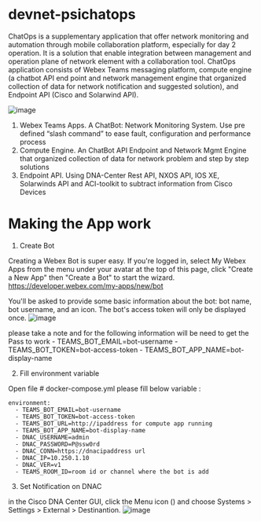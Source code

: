 # devnet-psichatops

ChatOps is a supplementary application that offer network monitoring and automation through mobile collaboration platform, especially for day 2 operation.
It is a solution that enable integration between management and operation plane of network element with a collaboration tool.
ChatOps application consists of Webex Teams messaging platform, compute engine (a chatbot  API end point and network management engine that organized collection of data for network notification and suggested solution), and Endpoint API (Cisco and Solarwind API).

![image](https://user-images.githubusercontent.com/40487431/121645576-8b9f4500-cabe-11eb-9521-080ab56d4d93.png)

1. Webex Teams Apps.
A ChatBot: Network Monitoring System. Use pre defined “slash command” to ease fault, configuration and performance process
2. Compute Engine.
An ChatBot API Endpoint and Network Mgmt Engine that organized collection of data for network problem and step by step solutions
3. Endpoint API.
Using DNA-Center Rest API, NXOS API, IOS XE, Solarwinds API and ACI-toolkit to subtract information from Cisco Devices


# Making the App work

1. Create Bot

Creating a Webex Bot is super easy. If you're logged in, select My Webex Apps from the menu under your avatar at the top of this page, click "Create a New App" then "Create a Bot" to start the wizard.
https://developer.webex.com/my-apps/new/bot

You'll be asked to provide some basic information about the bot: bot name, bot username, and an icon.
The bot's access token will only be displayed once.
![image](https://user-images.githubusercontent.com/40487431/121646716-ca81ca80-cabf-11eb-9029-178108da2b11.png)


please take a note and for the following information will be need to get the Pass to work
      - TEAMS_BOT_EMAIL=bot-username
      - TEAMS_BOT_TOKEN=bot-access-token
      - TEAMS_BOT_APP_NAME=bot-display-name

2. Fill environment variable

Open file # docker-compose.yml
please fill below variable :

    environment:
      - TEAMS_BOT_EMAIL=bot-username
      - TEAMS_BOT_TOKEN=bot-access-token
      - TEAMS_BOT_URL=http://ipaddress for compute app running
      - TEAMS_BOT_APP_NAME=bot-display-name
      - DNAC_USERNAME=admin
      - DNAC_PASSWORD=P@ssw0rd
      - DNAC_CONN=https://dnacipaddress url
      - DNAC_IP=10.250.1.10
      - DNAC_VER=v1
      - TEAMS_ROOM_ID=room id or channel where the bot is add

3. Set Notification on DNAC

in the Cisco DNA Center GUI, click the Menu icon () and choose Systems > Settings > External > Destinantion. 
![image](https://user-images.githubusercontent.com/40487431/121649656-fb173380-cac2-11eb-9579-6b9c21bfe4b6.png)

